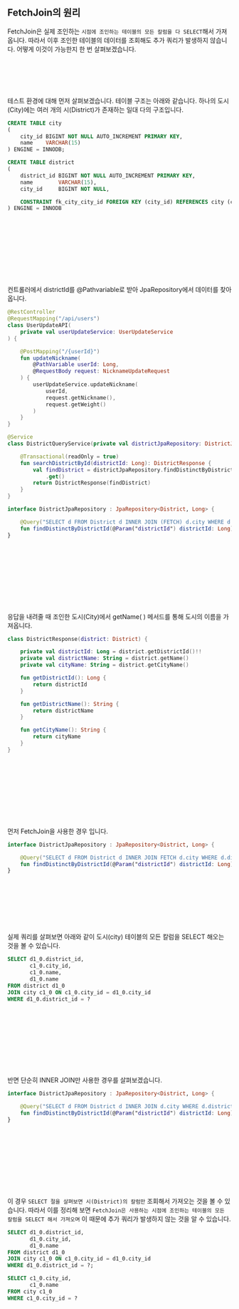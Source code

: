 ## FetchJoin의 원리

FetchJoin은 실제 조인하는 `시점에 조인하는 테이블의 모든 칼럼을 다 SELECT`해서 가져옵니다. 따라서 이후 조인한 테이블의 데이터를 조회해도 추가 쿼리가 발생하지 않습니다. 어떻게 이것이 가능한지 한 번 살펴보겠습니다.


<br/><br/><br/><br/>

테스트 환경에 대해 먼저 살펴보겠습니다. 테이블 구조는 아래와 같습니다. 하나의 도시(City)에는 여러 개의 시(District)가 존재하는 일대 다의 구조입니다.

````sql
CREATE TABLE city
(
    city_id BIGINT NOT NULL AUTO_INCREMENT PRIMARY KEY,
    name    VARCHAR(15)
) ENGINE = INNODB;

CREATE TABLE district
(
    district_id BIGINT NOT NULL AUTO_INCREMENT PRIMARY KEY,
    name        VARCHAR(15),
    city_id     BIGINT NOT NULL,

    CONSTRAINT fk_city_city_id FOREIGN KEY (city_id) REFERENCES city (city_id)
) ENGINE = INNODB
````

<br/><br/><br/><br/><br/><br/><br/><br/>

컨트롤러에서 districtId를 @Pathvariable로 받아 JpaRepository에서 데이터를 찾아옵니다.

```kotlin
@RestController
@RequestMapping("/api/users")
class UserUpdateAPI(
    private val userUpdateService: UserUpdateService
) {

    @PostMapping("/{userId}")
    fun updateNickname(
        @PathVariable userId: Long,
        @RequestBody request: NicknameUpdateRequest
    ) {
        userUpdateService.updateNickname(
            userId,
            request.getNickname(),
            request.getWeight()
        )
    }
}
```
```kotlin
@Service
class DistrictQueryService(private val districtJpaRepository: DistrictJpaRepository) {

    @Transactional(readOnly = true)
    fun searchDistrictById(districtId: Long): DistrictResponse {
        val findDistrict = districtJpaRepository.findDistinctByDistrictId(districtId)
            .get()
        return DistrictResponse(findDistrict)
    }
}
```

```kotlin
interface DistrictJpaRepository : JpaRepository<District, Long> {

    @Query("SELECT d FROM District d INNER JOIN (FETCH) d.city WHERE d.districtId = :districtId")
    fun findDistinctByDistrictId(@Param("districtId") districtId: Long): Optional<District>
}
```

<br/><br/><br/><br/><br/><br/><br/><br/>

응답을 내려줄 때 조인한 도시(City)에서 getName( ) 메서드를 통해 도시의 이름을 가져옵니다.

```kotlin
class DistrictResponse(district: District) {

    private val districtId: Long = district.getDistrictId()!!
    private val districtName: String = district.getName()
    private val cityName: String = district.getCityName()

    fun getDistrictId(): Long {
        return districtId
    }

    fun getDistrictName(): String {
        return districtName
    }

    fun getCityName(): String {
        return cityName
    }
}
```

<br/><br/><br/><br/><br/><br/><br/><br/>

먼저 FetchJoin을 사용한 경우 입니다.

````kotlin
interface DistrictJpaRepository : JpaRepository<District, Long> {

    @Query("SELECT d FROM District d INNER JOIN FETCH d.city WHERE d.districtId = :districtId")
    fun findDistinctByDistrictId(@Param("districtId") districtId: Long): Optional<District>
}
````

<br/><br/><br/><br/><br/><br/>

실제 쿼리를 살펴보면 아래와 같이 도시(city) 테이블의 모든 칼럼을 SELECT 해오는 것을 볼 수 있습니다.

````sql
SELECT d1_0.district_id,
       c1_0.city_id,
       c1_0.name,
       d1_0.name
FROM district d1_0
JOIN city c1_0 ON c1_0.city_id = d1_0.city_id
WHERE d1_0.district_id = ?
````

<br/><br/><br/><br/><br/><br/><br/><br/>

반면 단순히 INNER JOIN만 사용한 경우를 살펴보겠습니다.

```kotlin
interface DistrictJpaRepository : JpaRepository<District, Long> {

    @Query("SELECT d FROM District d INNER JOIN d.city WHERE d.districtId = :districtId")
    fun findDistinctByDistrictId(@Param("districtId") districtId: Long): Optional<District>
}
```

<br/><br/><br/><br/><br/><br/><br/><br/>

이 경우 `SELECT 절을 살펴보면 시(District)의 칼럼만` 조회해서 가져오는 것을 볼 수 있습니다. 따라서 이를 정리해 보면 `FetchJoin은 사용하는 시점에 조인하는 테이블의 모든 칼럼을 SELECT 해서 가져오며` 이 때문에 추가 쿼리가 발생하지 않는 것을 알 수 있습니다.

```sql
SELECT d1_0.district_id,
       d1_0.city_id,
       d1_0.name
FROM district d1_0
JOIN city c1_0 ON c1_0.city_id = d1_0.city_id
WHERE d1_0.district_id = ?;

SELECT c1_0.city_id,
       c1_0.name
FROM city c1_0
WHERE c1_0.city_id = ?
```
